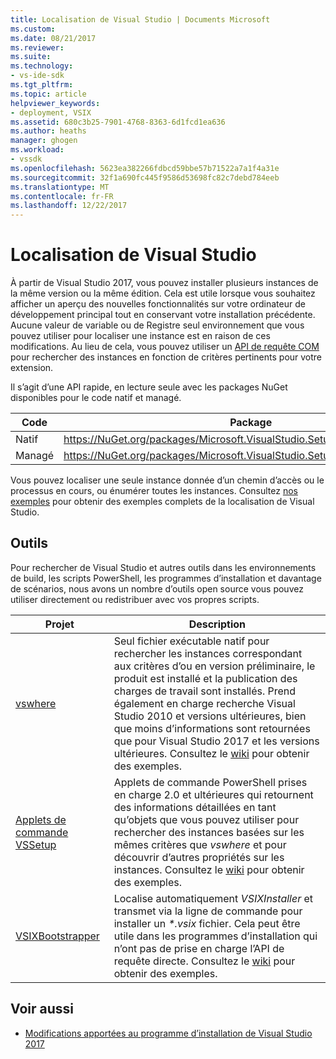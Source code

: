```yaml
---
title: Localisation de Visual Studio | Documents Microsoft
ms.custom: 
ms.date: 08/21/2017
ms.reviewer: 
ms.suite: 
ms.technology:
- vs-ide-sdk
ms.tgt_pltfrm: 
ms.topic: article
helpviewer_keywords:
- deployment, VSIX
ms.assetid: 680c3b25-7901-4768-8363-6d1fcd1ea636
ms.author: heaths
manager: ghogen
ms.workload:
- vssdk
ms.openlocfilehash: 5623ea382266fdbcd59bbe57b71522a7a1f4a31e
ms.sourcegitcommit: 32f1a690fc445f9586d53698fc82c7debd784eeb
ms.translationtype: MT
ms.contentlocale: fr-FR
ms.lasthandoff: 12/22/2017
---
```

# <a name="locating-visual-studio"></a>Localisation de Visual Studio

À partir de Visual Studio 2017, vous pouvez installer plusieurs instances de la même version ou la même édition. Cela est utile lorsque vous souhaitez afficher un aperçu des nouvelles fonctionnalités sur votre ordinateur de développement principal tout en conservant votre installation précédente. Aucune valeur de variable ou de Registre seul environnement que vous pouvez utiliser pour localiser une instance est en raison de ces modifications. Au lieu de cela, vous pouvez utiliser un [API de requête COM](https://msdn.microsoft.com/library/microsoft.visualstudio.setup.configuration.aspx) pour rechercher des instances en fonction de critères pertinents pour votre extension.

Il s’agit d’une API rapide, en lecture seule avec les packages NuGet disponibles pour le code natif et managé.

| Code | Package |
| ---- | --- |
| Natif | https://NuGet.org/packages/Microsoft.VisualStudio.Setup.Configuration.native |
| Managé | https://NuGet.org/packages/Microsoft.VisualStudio.Setup.Configuration.Interop |

Vous pouvez localiser une seule instance donnée d’un chemin d’accès ou le processus en cours, ou énumérer toutes les instances. Consultez [nos exemples](https://github.com/Microsoft/vs-setup-samples) pour obtenir des exemples complets de la localisation de Visual Studio.

## <a name="tools"></a>Outils

Pour rechercher de Visual Studio et autres outils dans les environnements de build, les scripts PowerShell, les programmes d’installation et davantage de scénarios, nous avons un nombre d’outils open source vous pouvez utiliser directement ou redistribuer avec vos propres scripts.

| Projet | Description |
| ------- | ----------- |
| [vswhere](https://github.com/Microsoft/vswhere) | Seul fichier exécutable natif pour rechercher les instances correspondant aux critères d’ou en version préliminaire, le produit est installé et la publication des charges de travail sont installés. Prend également en charge recherche Visual Studio 2010 et versions ultérieures, bien que moins d’informations sont retournées que pour Visual Studio 2017 et les versions ultérieures. Consultez le [wiki](https://github.com/Microsoft/vswhere/wiki) pour obtenir des exemples. |
| [Applets de commande VSSetup](https://github.com/Microsoft/vssetup.powershell) | Applets de commande PowerShell prises en charge 2.0 et ultérieures qui retournent des informations détaillées en tant qu’objets que vous pouvez utiliser pour rechercher des instances basées sur les mêmes critères que _vswhere_ et pour découvrir d’autres propriétés sur les instances. Consultez le [wiki](https://github.com/Microsoft/vssetup.powershell/wiki) pour obtenir des exemples. |
| [VSIXBootstrapper](https://github.com/Microsoft/vsixbootstrapper) | Localise automatiquement _VSIXInstaller_ et transmet via la ligne de commande pour installer un _*.vsix_ fichier. Cela peut être utile dans les programmes d’installation qui n’ont pas de prise en charge l’API de requête directe. Consultez le [wiki](https://github.com/Microsoft/vsixbootstrapper/wiki) pour obtenir des exemples. |

## <a name="see-also"></a>Voir aussi

* [Modifications apportées au programme d’installation de Visual Studio 2017](https://blogs.msdn.microsoft.com/heaths/2016/09/15/changes-to-visual-studio-15-setup)
